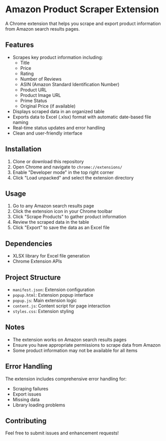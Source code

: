 # Amazon Product Scraper Extension

A Chrome extension that helps you scrape and export product information from Amazon search results pages.

## Features

- Scrapes key product information including:
  - Title
  - Price
  - Rating
  - Number of Reviews
  - ASIN (Amazon Standard Identification Number)
  - Product URL
  - Product Image URL
  - Prime Status
  - Original Price (if available)
- Displays scraped data in an organized table
- Exports data to Excel (.xlsx) format with automatic date-based file naming
- Real-time status updates and error handling
- Clean and user-friendly interface

## Installation

1. Clone or download this repository
2. Open Chrome and navigate to `chrome://extensions/`
3. Enable "Developer mode" in the top right corner
4. Click "Load unpacked" and select the extension directory

## Usage

1. Go to any Amazon search results page
2. Click the extension icon in your Chrome toolbar
3. Click "Scrape Products" to gather product information
4. Review the scraped data in the table
5. Click "Export" to save the data as an Excel file

## Dependencies

- XLSX library for Excel file generation
- Chrome Extension APIs

## Project Structure

- `manifest.json`: Extension configuration
- `popup.html`: Extension popup interface
- `popup.js`: Main extension logic
- `content.js`: Content script for page interaction
- `styles.css`: Extension styling

## Notes

- The extension works on Amazon search results pages
- Ensure you have appropriate permissions to scrape data from Amazon
- Some product information may not be available for all items

## Error Handling

The extension includes comprehensive error handling for:
- Scraping failures
- Export issues
- Missing data
- Library loading problems

## Contributing

Feel free to submit issues and enhancement requests!
